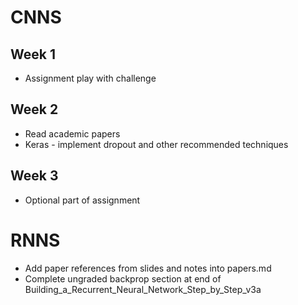 # CNNS

## Week 1
* Assignment play with challenge

## Week 2
* Read academic papers
* Keras - implement dropout and other recommended techniques

## Week 3
* Optional part of assignment

# RNNS
* Add paper references from slides and notes into papers.md
* Complete ungraded backprop section at end of Building_a_Recurrent_Neural_Network_Step_by_Step_v3a
